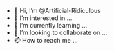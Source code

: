 - 👋 Hi, I’m @Artificial-Ridiculous
- 👀 I’m interested in ...
- 🌱 I’m currently learning ...
- 💞️ I’m looking to collaborate on ...
- 📫 How to reach me ...

<!---
Artificial-Ridiculous/Artificial-Ridiculous is a ✨ special ✨ repository because its `README.md` (this file) appears on your GitHub profile.
You can click the Preview link to take a look at your changes.
--->
